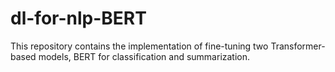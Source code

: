 # dl-for-nlp-BERT
This repository contains the implementation of fine-tuning two Transformer-based models, BERT for classification and summarization.
